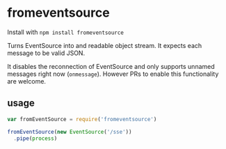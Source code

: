 # fromeventsource

Install with `npm install fromeventsource`

Turns EventSource into and readable object stream. It expects each message to be
valid JSON.

It disables the reconnection of EventSource and only supports unnamed messages
right now (`onmessage`). However PRs to enable this functionality are welcome.



## usage

```js
var fromEventSource = require('fromeventsource')

fromEventSource(new EventSource('/sse'))
  .pipe(process)
```